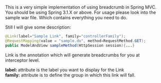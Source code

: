 This is a very simple implementation of using breadcrumb in Spring MVC. You should be using Spring 3.1.X or above. 
For usage please look into the sample war file. Which contains everything you need to do.

Still I will give some description:<br/>
```java
@Link(label="Sample Link", family="controllerFamily");                                                                  
@RequestMapping(value = "sample.do", method=RequestMethod.GET);
public ModelAndView sampleMethod(HttpSession session){...}
```


Link is the annotation which will generate breadcrumbs for you at interceptor level. 

<b>label: </b> attribute is the label you want to display for the Link<br/>
<b>family:</b> attribute is to define the group in which this link will fall.


